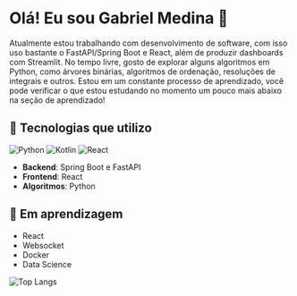 # Olá! Eu sou Gabriel Medina 👋

Atualmente estou trabalhando com desenvolvimento de software, com isso uso bastante o FastAPI/Spring Boot e React, além de produzir dashboards com Streamlit. No tempo livre, gosto de explorar alguns algoritmos em Python, como árvores binárias, algoritmos de ordenação, resoluções de integrais e outros. Estou em um constante processo de aprendizado, você pode verificar o que estou estudando no momento um pouco mais abaixo na seção de aprendizado!

## 🚀 Tecnologias que utilizo
![Python](https://img.shields.io/badge/Python-3776AB?style=flat&logo=python&logoColor=white)
![Kotlin](https://img.shields.io/badge/Kotlin-7F52FF?style=flat&logo=kotlin&logoColor=white)
![React](https://img.shields.io/badge/React-61DAFB?style=flat&logo=react&logoColor=black)
- **Backend**: Spring Boot e FastAPI
- **Frontend**: React
- **Algoritmos**: Python

## 🌱 Em aprendizagem
- React
- Websocket
- Docker
- Data Science

![Top Langs](https://github-readme-stats.vercel.app/api/top-langs/?username=GabrielSMedina&layout=compact&theme=defaut)



